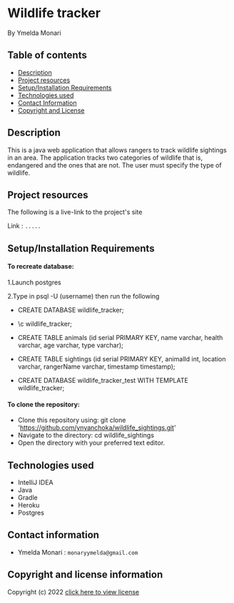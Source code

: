 # Wildlife tracker
By Ymelda Monari



## Table of contents
+ [Description](#Description)
+ [Project resources](#project-resources)
+ [Setup/Installation Requirements](#setupinstallation-requirements)
+ [Technologies used](#technologies-used)
+ [Contact Information](#contact-information)
+ [Copyright and License](#copyright-and-license-information)


## Description
This is a java web application that allows rangers to track wildlife sightings in an area. The application tracks two categories of wildlife that is, endangered and the ones that are not. The user must specify the type of wildlife.
## Project resources
The following is a live-link to the project's site

Link : `.....`


## Setup/Installation Requirements
#### To recreate database:

1.Launch postgres

2.Type in psql -U (username) then run the following
- CREATE DATABASE wildlife_tracker;
- \c wildlife_tracker;

- CREATE TABLE animals (id serial PRIMARY KEY, name varchar, health varchar, age varchar, type varchar);

- CREATE TABLE sightings (id serial PRIMARY KEY, animalId int, location varchar, rangerName varchar, timestamp timestamp);

- CREATE DATABASE wildlife_tracker_test WITH TEMPLATE wildlife_tracker;




#### To clone the repository:
- Clone this repository using:
  git clone 'https://github.com/ynyanchoka/wildlife_sightings.git'
- Navigate to the directory:
  cd wildlife_sightings
- Open the directory with your preferred text editor.

## Technologies used
+ IntelliJ IDEA
+ Java
+ Gradle
+ Heroku
+ Postgres




## Contact information
+ Ymelda Monari : `monaryymelda@gmail.com`

## Copyright and license information

Copyright (c) 2022 [click here to view license](LICENSE)
